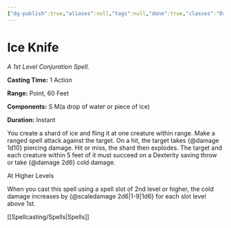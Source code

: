 ```yaml
---
{"dg-publish":true,"aliases":null,"tags":null,"done":true,"classes":"Druid, Sorcerer, Wizard,","spellLevel":1,"school":"Conjuration","source":"XGE","permalink":"/spells/ice-knife/","dgHomeLink":false,"dgPassFrontmatter":true}
---
```


# Ice Knife
*A 1st Level Conjuration Spell.*

**Casting Time:** 1 Action

**Range:** Point, 60 Feet

**Components:** S M(a drop of water or piece of ice)

**Duration:** Instant

You create a shard of ice and fling it at one creature within range. Make a ranged spell attack against the target. On a hit, the target takes {@damage 1d10} piercing damage. Hit or miss, the shard then explodes. The target and each creature within 5 feet of it must succeed on a Dexterity saving throw or take {@damage 2d6} cold damage.

At Higher Levels

When you cast this spell using a spell slot of 2nd level or higher, the cold damage increases by {@scaledamage 2d6|1-9|1d6} for each slot level above 1st.

[[Spellcasting/Spells|Spells]]